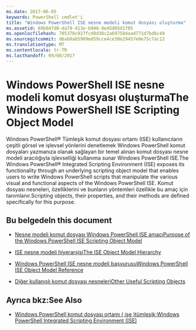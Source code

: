 ```yaml
---
ms.date: 2017-06-05
keywords: PowerShell cmdlet'i
title: "Windows PowerShell ISE nesne modeli komut dosyası oluşturma"
ms.assetid: 69b047d0-da79-413e-b948-8e45d05d1f85
ms.openlocfilehash: 705378c927fcd8d38c2a697584aad771d7bd6c49
ms.sourcegitcommit: d6ab9ab5909ed59cce4ce30e29457e0e75c7ac12
ms.translationtype: MT
ms.contentlocale: tr-TR
ms.lasthandoff: 09/08/2017
---
```

# <a name="the-windows-powershell-ise-scripting-object-model"></a><span data-ttu-id="57270-103">Windows PowerShell ISE nesne modeli komut dosyası oluşturma</span><span class="sxs-lookup"><span data-stu-id="57270-103">The Windows PowerShell ISE Scripting Object Model</span></span>
  <span data-ttu-id="57270-104">Windows PowerShell® Tümleşik komut dosyası ortamı (ISE) kullanıcıların çeşitli görsel ve işlevsel yönlerini denetlemek Windows PowerShell komut dosyaları yazmanıza olanak sağlayan bir temel alınan komut dosyası nesne modeli aracılığıyla işlevselliği kullanıma sunar Windows PowerShell ISE.</span><span class="sxs-lookup"><span data-stu-id="57270-104">The Windows PowerShell® Integrated Scripting Environment (ISE) exposes its functionality through an underlying scripting object model that enables users to write Windows PowerShell scripts that manipulate the various visual and functional aspects of the Windows PowerShell ISE.</span></span> <span data-ttu-id="57270-105">Komut dosyası nesneleri, özelliklerini ve bunların yöntemleri özellikle bu amaç için tanımlanır.</span><span class="sxs-lookup"><span data-stu-id="57270-105">Scripting objects, their properties, and their methods are defined specifically for this purpose.</span></span>

## <a name="in-this-document"></a><span data-ttu-id="57270-106">Bu belgede</span><span class="sxs-lookup"><span data-stu-id="57270-106">In this document</span></span>

- [<span data-ttu-id="57270-107">Nesne modeli komut dosyası Windows PowerShell ISE amacı</span><span class="sxs-lookup"><span data-stu-id="57270-107">Purpose of the Windows PowerShell ISE Scripting Object Model</span></span>](Purpose-of-the-Windows-PowerShell-ISE-Scripting-Object-Model.md)

- [<span data-ttu-id="57270-108">ISE nesne modeli hiyerarşisi</span><span class="sxs-lookup"><span data-stu-id="57270-108">The ISE Object Model Hierarchy</span></span>](The-ISE-Object-Model-Hierarchy.md)

- [<span data-ttu-id="57270-109">Windows PowerShell ISE nesne modeli başvurusu</span><span class="sxs-lookup"><span data-stu-id="57270-109">Windows PowerShell ISE Object Model Reference</span></span>](Windows-PowerShell-ISE-Object-Model-Reference.md)

- [<span data-ttu-id="57270-110">Diğer kullanışlı komut dosyası nesneleri</span><span class="sxs-lookup"><span data-stu-id="57270-110">Other Useful Scripting Objects</span></span>](../../getting-started/cookbooks/Other-Useful-Scripting-Objects.md)

## <a name="see-also"></a><span data-ttu-id="57270-111">Ayrıca bkz:</span><span class="sxs-lookup"><span data-stu-id="57270-111">See Also</span></span>
- [<span data-ttu-id="57270-112">Windows PowerShell komut dosyası ortamı &#40; işe &#41;tümleşik;</span><span class="sxs-lookup"><span data-stu-id="57270-112">Windows PowerShell Integrated Scripting Environment &#40;ISE&#41;</span></span>](../../getting-started/fundamental/Windows-PowerShell-Integrated-Scripting-Environment--ISE-.md)

  
